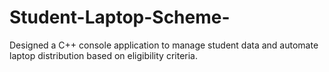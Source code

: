 # Student-Laptop-Scheme-
Designed a C++ console application to manage student data and automate laptop distribution based on eligibility criteria.
